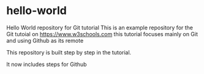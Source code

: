 # hello-world
Hello World repository for Git tutorial
This is an example repository for the Git tutoial on https://www.w3schools.com
this tutorial focuses mainly on Git and using Github as its remote

This repository is built step by step in the tutorial.

It now includes steps for Github
